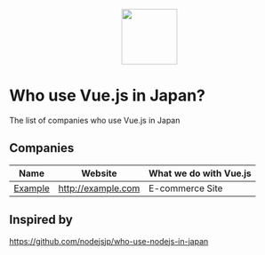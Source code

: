 <p align="center"><a href="https://vuejs.org" target="_blank"><img width="100"src="https://vuejs.org/images/logo.png"></a></p>

# Who use Vue.js in Japan?
The list of companies who use Vue.js in Japan

## Companies

Name | Website | What we do with Vue.js
------------ | ------- | -------
[Example](http://example.com) | http://example.com | E-commerce Site

## Inspired by
https://github.com/nodejsjp/who-use-nodejs-in-japan
